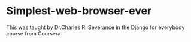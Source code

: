 # Simplest-web-browser-ever
This was taught by Dr.Charles R. Severance in the Django for everybody course from Coursera.
